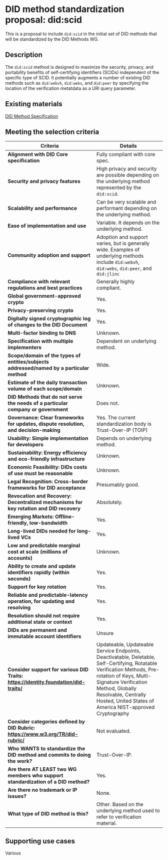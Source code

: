 # DID method standardization proposal: did:scid

This is a proposal to include `did:scid` in the initial set of DID methods that will be standardized by the DID Methods WG.

## Description

The `did:scid` method is designed to maximize the security, privacy, and portability benefits of self-certifying identifiers (SCIDs) independent of the specific type of SCID. It potentially augments a number of existing DID methods such as `did:webvh`, `did:webs`, and `did:peer` by specifying the location of the verification metatdata as a URI query parameter.

## Existing materials

[DID Method Specification](https://lf-toip.atlassian.net/wiki/spaces/HOME/pages/88572360/DID+SCID+Method+Specification)

## Meeting the selection criteria

| **Criteria** | **Details** |
|----------|----------|
| **Alignment with DID Core specification** | Fully compliant with core spec. |
| **Security and privacy features** | High privacy and security are possible depending on the underlying method represented by the `did:scid`. |
| **Scalability and performance** | Can be very scalable and performant depending on the underlying method. |
| **Ease of implementation and use** | Variable. It depends on the underlying method. |
| **Community adoption and support** | Adoption and support varies, but is generally wide. Examples of underlying methods include `did:webvh`, `did:webs`, `did:peer`, and `did:jlinc`|
| **Compliance with relevant regulations and best practices** | Generally highly compliant.|
| **Global government-approved crypto** | Yes. |
| **Privacy-preserving crypto** | Yes. |
| **Digitally signed cryptographic log of changes to the DID Document** | Yes. |
| **Multi-factor binding to DNS** | Unknown. |
| **Specification with multiple implementers** | Dependent on underlying method. |
| **Scope/domain of the types of entities/subjects addressed/named by a particular method** | Wide. |
| **Estimate of the daily transaction volume of each scope/domain** | Unknown. |
| **DID Methods that do not serve the needs of a particular company or government** | Does not. |
| **Governance: Clear frameworks for updates, dispute resolution, and decision-making** | Yes. The current standardization body is Trust-Over-IP (TOIP) |
| **Usability: Simple implementation for developers** | Depends on underlying method. |
| **Sustainability: Energy efficiency and eco-friendly infrastructure** | Unknown. |
| **Economic Feasibility: DIDs costs of use must be reasonable** | Unknown. |
| **Legal Recognition: Cross-border frameworks for DID acceptance** | Presumably good. |
| **Revocation and Recovery: Decentralized mechanisms for key rotation and DID recovery** | Absolutely. |
| **Emerging Markets: Offline-friendly, low-bandwidth** | Yes. |
| **Long-lived DIDs needed for long-lived VCs** | Yes. |
| **Low and predictable marginal cost at scale (millions of accounts)** | Unknown. |
| **Ability to create and update identifiers rapidly (within seconds)** | Yes. |
| **Support for key rotation** | Yes. |
| **Reliable and predictable-latency operation, for updating and resolving** | Yes. |
| **Resolution should not require additional state or context** | Yes. |
| **DIDs are permanent and immutable account identifiers** | Unsure |
| **Consider support for various DID Traits: https://identity.foundation/did-traits/** | Updateable, Updateable Service Endpoints, Deactivatable, Deletable, Self-Certifying, Rotatable Verification Methods, Pre-rotation of Keys, Multi-Signature Verification Method, Globally Resolvable, Centrally Hosted, United States of America NIST-approved Cryptography |
| **Consider categories defined by DID Rubric: https://www.w3.org/TR/did-rubric/** | Not evaluated. |
| **Who WANTS to standardize the DID method and commits to doing the work?** | Trust-Over-IP. |
| **Are there AT LEAST two WG members who support standardization of a DID method?** | Yes. |
| **Are there no trademark or IP issues?** | None. |
| **What type of DID method is this?** | Other. Based on the underlying method used to refer to verification material. |

## Supporting use cases

Various
